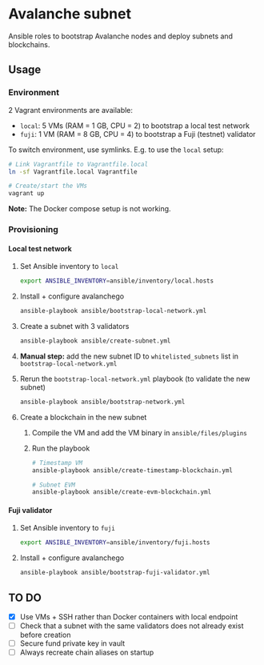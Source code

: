 # Avalanche subnet

Ansible roles to bootstrap Avalanche nodes and deploy subnets and blockchains.

## Usage

### Environment

2 Vagrant environments are available:

- `local`: 5 VMs (RAM = 1 GB, CPU = 2) to bootstrap a local test network
- `fuji`: 1 VM (RAM = 8 GB, CPU = 4) to bootstrap a Fuji (testnet) validator

To switch environment, use symlinks. E.g. to use the `local` setup:

```sh
# Link Vagrantfile to Vagrantfile.local
ln -sf Vagrantfile.local Vagrantfile

# Create/start the VMs
vagrant up
```

**Note:** The Docker compose setup is not working.

### Provisioning

#### Local test network

1. Set Ansible inventory to `local`
   ```sh
   export ANSIBLE_INVENTORY=ansible/inventory/local.hosts
   ```
2. Install + configure avalanchego
   ```sh
   ansible-playbook ansible/bootstrap-local-network.yml
   ```
3. Create a subnet with 3 validators
   ```sh
   ansible-playbook ansible/create-subnet.yml
   ```
4. **Manual step:** add the new subnet ID to `whitelisted_subnets` list in `bootstrap-local-network.yml`
5. Rerun the `bootstrap-local-network.yml` playbook (to validate the new subnet)
   ```sh
   ansible-playbook ansible/bootstrap-network.yml
   ```
6. Create a blockchain in the new subnet

   1. Compile the VM and add the VM binary in `ansible/files/plugins`
   2. Run the playbook

      ```sh
      # Timestamp VM
      ansible-playbook ansible/create-timestamp-blockchain.yml

      # Subnet EVM
      ansible-playbook ansible/create-evm-blockchain.yml
      ```

#### Fuji validator

1. Set Ansible inventory to `fuji`
   ```sh
   export ANSIBLE_INVENTORY=ansible/inventory/fuji.hosts
   ```
2. Install + configure avalanchego
   ```sh
   ansible-playbook ansible/bootstrap-fuji-validator.yml
   ```

## TO DO

- [x] Use VMs + SSH rather than Docker containers with local endpoint
- [ ] Check that a subnet with the same validators does not already exist before creation
- [ ] Secure fund private key in vault
- [ ] Always recreate chain aliases on startup
